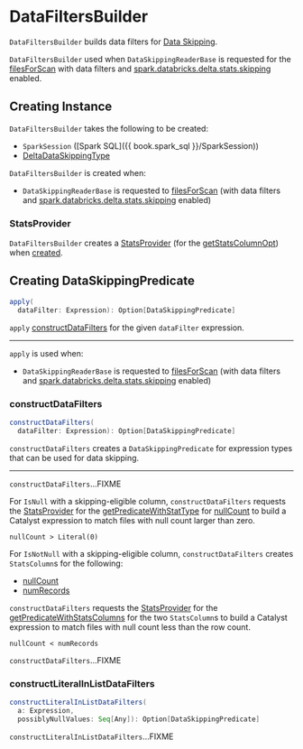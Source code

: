 # DataFiltersBuilder

`DataFiltersBuilder` builds data filters for [Data Skipping](index.md).

`DataFiltersBuilder` used when `DataSkippingReaderBase` is requested for the [filesForScan](DataSkippingReaderBase.md#filesForScan) with data filters and [spark.databricks.delta.stats.skipping](../DeltaSQLConf.md#stats.skipping) enabled.

## Creating Instance

`DataFiltersBuilder` takes the following to be created:

* <span id="spark"> `SparkSession` ([Spark SQL]({{ book.spark_sql }}/SparkSession))
* <span id="dataSkippingType"> [DeltaDataSkippingType](DeltaDataSkippingType.md)

`DataFiltersBuilder` is created when:

* `DataSkippingReaderBase` is requested to [filesForScan](DataSkippingReaderBase.md#filesForScan) (with data filters and [spark.databricks.delta.stats.skipping](../DeltaSQLConf.md#stats.skipping) enabled)

### <span id="statsProvider"> StatsProvider

`DataFiltersBuilder` creates a [StatsProvider](StatsProvider.md) (for the [getStatsColumnOpt](DataSkippingReaderBase.md#getStatsColumnOpt)) when [created](#creating-instance).

## <span id="apply"> Creating DataSkippingPredicate

```scala
apply(
  dataFilter: Expression): Option[DataSkippingPredicate]
```

`apply` [constructDataFilters](#constructDataFilters) for the given `dataFilter` expression.

---

`apply` is used when:

* `DataSkippingReaderBase` is requested to [filesForScan](DataSkippingReaderBase.md#filesForScan) (with data filters and [spark.databricks.delta.stats.skipping](../DeltaSQLConf.md#stats.skipping) enabled)

### <span id="constructDataFilters"> constructDataFilters

```scala
constructDataFilters(
  dataFilter: Expression): Option[DataSkippingPredicate]
```

`constructDataFilters` creates a `DataSkippingPredicate` for expression types that can be used for data skipping.

---

`constructDataFilters`...FIXME

For `IsNull` with a skipping-eligible column, `constructDataFilters` requests the [StatsProvider](#statsProvider) for the [getPredicateWithStatType](StatsProvider.md#getPredicateWithStatType) for [nullCount](UsesMetadataFields.md#nullCount) to build a Catalyst expression to match files with null count larger than zero.

```text
nullCount > Literal(0)
```

For `IsNotNull` with a skipping-eligible column, `constructDataFilters` creates `StatsColumn`s for the following:

* [nullCount](UsesMetadataFields.md#nullCount)
* [numRecords](UsesMetadataFields.md#numRecords)

`constructDataFilters` requests the [StatsProvider](#statsProvider) for the [getPredicateWithStatsColumns](StatsProvider.md#getPredicateWithStatsColumns) for the two `StatsColumn`s to build a Catalyst expression to match files with null count less than the row count.

```text
nullCount < numRecords
```

`constructDataFilters`...FIXME

### <span id="constructLiteralInListDataFilters"> constructLiteralInListDataFilters

```scala
constructLiteralInListDataFilters(
  a: Expression,
  possiblyNullValues: Seq[Any]): Option[DataSkippingPredicate]
```

`constructLiteralInListDataFilters`...FIXME

